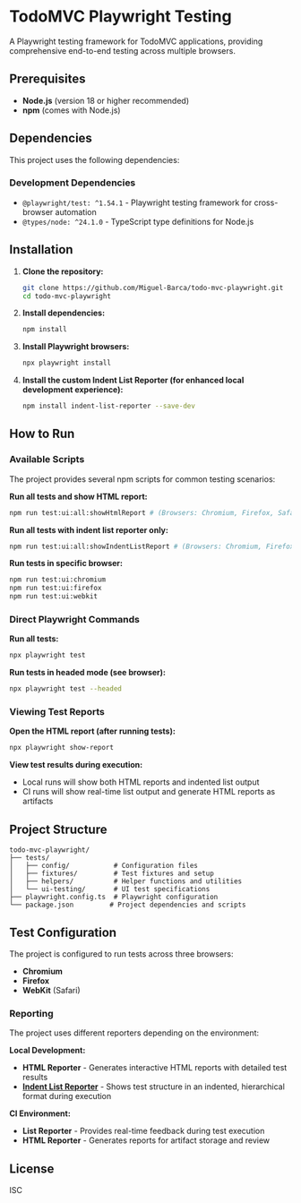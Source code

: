 # TodoMVC Playwright Testing

A Playwright testing framework for TodoMVC applications, providing comprehensive end-to-end testing across multiple browsers.

## Prerequisites

- **Node.js** (version 18 or higher recommended)
- **npm** (comes with Node.js)

## Dependencies

This project uses the following dependencies:

### Development Dependencies

- `@playwright/test: ^1.54.1` - Playwright testing framework for cross-browser automation
- `@types/node: ^24.1.0` - TypeScript type definitions for Node.js

## Installation

1. **Clone the repository:**

   ```bash
   git clone https://github.com/Miguel-Barca/todo-mvc-playwright.git
   cd todo-mvc-playwright
   ```

2. **Install dependencies:**

   ```bash
   npm install
   ```

3. **Install Playwright browsers:**

   ```bash
   npx playwright install
   ```

4. **Install the custom Indent List Reporter (for enhanced local development experience):**
   ```bash
   npm install indent-list-reporter --save-dev
   ```

## How to Run

### Available Scripts

The project provides several npm scripts for common testing scenarios:

**Run all tests and show HTML report:**

```bash
npm run test:ui:all:showHtmlReport # (Browsers: Chromium, Firefox, Safari)
```

**Run all tests with indent list reporter only:**

```bash
npm run test:ui:all:showIndentListReport # (Browsers: Chromium, Firefox, Safari)
```

**Run tests in specific browser:**

```bash
npm run test:ui:chromium
npm run test:ui:firefox
npm run test:ui:webkit
```

### Direct Playwright Commands

**Run all tests:**

```bash
npx playwright test
```

**Run tests in headed mode (see browser):**

```bash
npx playwright test --headed
```

### Viewing Test Reports

**Open the HTML report (after running tests):**

```bash
npx playwright show-report
```

**View test results during execution:**

- Local runs will show both HTML reports and indented list output
- CI runs will show real-time list output and generate HTML reports as artifacts

## Project Structure

```
todo-mvc-playwright/
├── tests/
│   ├── config/           # Configuration files
│   ├── fixtures/         # Test fixtures and setup
│   ├── helpers/          # Helper functions and utilities
│   └── ui-testing/       # UI test specifications
├── playwright.config.ts  # Playwright configuration
└── package.json         # Project dependencies and scripts
```

## Test Configuration

The project is configured to run tests across three browsers:

- **Chromium**
- **Firefox**
- **WebKit** (Safari)

### Reporting

The project uses different reporters depending on the environment:

**Local Development:**

- **HTML Reporter** - Generates interactive HTML reports with detailed test results
- **[Indent List Reporter](https://github.com/syzzana/indent-list-reporter)** - Shows test structure in an indented, hierarchical format during execution

**CI Environment:**

- **List Reporter** - Provides real-time feedback during test execution
- **HTML Reporter** - Generates reports for artifact storage and review

## License

ISC
